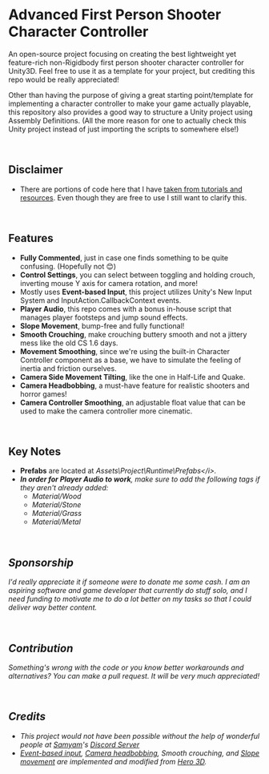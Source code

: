 # Advanced First Person Shooter Character Controller
An open-source project focusing on creating the best lightweight yet feature-rich non-Rigidbody first person shooter character controller for Unity3D. Feel free to use it as a template for your project, but crediting this repo would be really appreciated!

Other than having the purpose of giving a great starting point/template for implementing a character controller to make your game actually playable, this repository also provides a good way to structure a Unity project using Assembly Definitions. (All the more reason for one to actually check this Unity project instead of just importing the scripts to somewhere else!)

<br>

## Disclaimer
- There are portions of code here that I have [taken from tutorials and resources](#credits). Even though they are free to use I still want to clarify this.

<br>

## Features
- **Fully Commented**, just in case one finds something to be quite confusing. (Hopefully not 😊)
- **Control Settings**, you can select between toggling and holding crouch, inverting mouse Y axis for camera rotation, and more!
- Mostly uses **Event-based Input**, this project utilizes Unity's New Input System and InputAction.CallbackContext events.
- **Player Audio**, this repo comes with a bonus in-house script that manages player footsteps and jump sound effects.
- **Slope Movement**, bump-free and fully functional!
- **Smooth Crouching**, make crouching buttery smooth and not a jittery mess like the old CS 1.6 days.
- **Movement Smoothing**, since we're using the built-in Character Controller component as a base, we have to simulate the feeling of inertia and friction ourselves.
- **Camera Side Movement Tilting**, like the one in Half-Life and Quake.
- **Camera Headbobbing**, a must-have feature for realistic shooters and horror games!
- **Camera Controller Smoothing**, an adjustable float value that can be used to make the camera controller more cinematic.

<br>

## Key Notes
- **Prefabs** are located at <i>Assets\Project\Runtime\Prefabs\</i>.
- **In order for Player Audio to work**, make sure to add the following tags if they aren't already added:
  - _Material/Wood_
  - _Material/Stone_
  - _Material/Grass_
  - _Material/Metal_

<br>

## Sponsorship
I'd really appreciate it if someone were to donate me some cash. I am an aspiring software and game developer that currently do stuff solo, and I need funding to motivate me to do a lot better on my tasks so that I could deliver way better content.

<br>

## Contribution
Something's wrong with the code or you know better workarounds and alternatives? You can make a pull request. It will be very much appreciated!

<br>

## Credits
- This project would not have been possible without the help of wonderful people at [Samyam](https://www.youtube.com/@samyam)'s [Discord Server](https://discord.com/invite/B9bjMxj)
- [Event-based input](https://www.youtube.com/watch?v=8Yih0p2Kvy0&t=3s), [Camera headbobbing](https://www.youtube.com/watch?v=5MbR2qJK8Tc&t=1s), Smooth crouching, and [Slope movement](https://www.youtube.com/watch?v=GI5LAbP5slE) are implemented and modified from [Hero 3D](https://www.youtube.com/@hero3d899).
